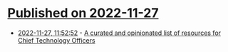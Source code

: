 # [Published on 2022-11-27](index.md)

* [2022-11-27, 11:52:52](https://news.ycombinator.com/item?id=33762322) - [A curated and opinionated list of resources for Chief Technology Officers](https://github.com/kuchin/awesome-cto)
